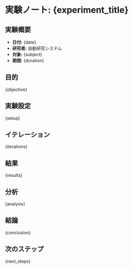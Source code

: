 # 実験ノート: {experiment_title}

## 実験概要
- **日付:** {date}
- **研究者:** 自動研究システム
- **対象:** {subject}
- **期間:** {duration}

## 目的
{objective}

## 実験設定
{setup}

## イテレーション
{iterations}

## 結果
{results}

## 分析
{analysis}

## 結論
{conclusion}

## 次のステップ
{next_steps} 